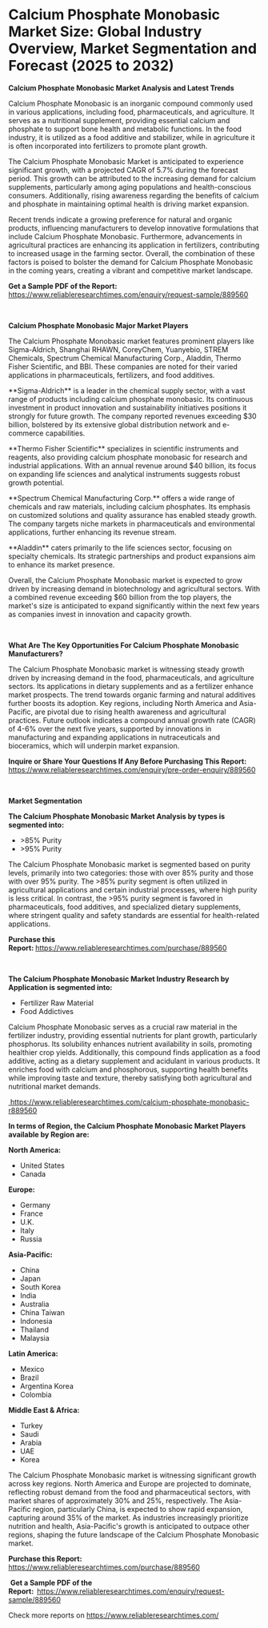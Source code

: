 <p><h1>Calcium Phosphate Monobasic Market Size: Global Industry Overview, Market Segmentation and Forecast (2025 to 2032)</h1></p><p><strong>Calcium Phosphate Monobasic Market Analysis and Latest Trends</strong></p>
<p><p>Calcium Phosphate Monobasic is an inorganic compound commonly used in various applications, including food, pharmaceuticals, and agriculture. It serves as a nutritional supplement, providing essential calcium and phosphate to support bone health and metabolic functions. In the food industry, it is utilized as a food additive and stabilizer, while in agriculture it is often incorporated into fertilizers to promote plant growth.</p><p>The Calcium Phosphate Monobasic Market is anticipated to experience significant growth, with a projected CAGR of 5.7% during the forecast period. This growth can be attributed to the increasing demand for calcium supplements, particularly among aging populations and health-conscious consumers. Additionally, rising awareness regarding the benefits of calcium and phosphate in maintaining optimal health is driving market expansion. </p><p>Recent trends indicate a growing preference for natural and organic products, influencing manufacturers to develop innovative formulations that include Calcium Phosphate Monobasic. Furthermore, advancements in agricultural practices are enhancing its application in fertilizers, contributing to increased usage in the farming sector. Overall, the combination of these factors is poised to bolster the demand for Calcium Phosphate Monobasic in the coming years, creating a vibrant and competitive market landscape.</p></p>
<p><strong>Get a Sample PDF of the Report:&nbsp;</strong> <a href="https://www.reliableresearchtimes.com/enquiry/request-sample/889560?utm_campaign=3315&utm_medium=2&utm_source=Github&utm_content=ia&utm_term=01042025&utm_id=calcium-phosphate-monobasic">https://www.reliableresearchtimes.com/enquiry/request-sample/889560</a></p>
<p>&nbsp;</p>
<p><strong>Calcium Phosphate Monobasic Major Market Players</strong></p>
<p><p>The Calcium Phosphate Monobasic market features prominent players like Sigma-Aldrich, Shanghai RHAWN, CoreyChem, Yuanyebio, STREM Chemicals, Spectrum Chemical Manufacturing Corp., Aladdin, Thermo Fisher Scientific, and BBI. These companies are noted for their varied applications in pharmaceuticals, fertilizers, and food additives. </p><p>**Sigma-Aldrich** is a leader in the chemical supply sector, with a vast range of products including calcium phosphate monobasic. Its continuous investment in product innovation and sustainability initiatives positions it strongly for future growth. The company reported revenues exceeding $30 billion, bolstered by its extensive global distribution network and e-commerce capabilities.</p><p>**Thermo Fisher Scientific** specializes in scientific instruments and reagents, also providing calcium phosphate monobasic for research and industrial applications. With an annual revenue around $40 billion, its focus on expanding life sciences and analytical instruments suggests robust growth potential.</p><p>**Spectrum Chemical Manufacturing Corp.** offers a wide range of chemicals and raw materials, including calcium phosphates. Its emphasis on customized solutions and quality assurance has enabled steady growth. The company targets niche markets in pharmaceuticals and environmental applications, further enhancing its revenue stream.</p><p>**Aladdin** caters primarily to the life sciences sector, focusing on specialty chemicals. Its strategic partnerships and product expansions aim to enhance its market presence.</p><p>Overall, the Calcium Phosphate Monobasic market is expected to grow driven by increasing demand in biotechnology and agricultural sectors. With a combined revenue exceeding $60 billion from the top players, the market's size is anticipated to expand significantly within the next few years as companies invest in innovation and capacity growth.</p></p>
<p>&nbsp;</p>
<p><strong>What Are The Key Opportunities For Calcium Phosphate Monobasic Manufacturers?</strong></p>
<p><p>The Calcium Phosphate Monobasic market is witnessing steady growth driven by increasing demand in the food, pharmaceuticals, and agriculture sectors. Its applications in dietary supplements and as a fertilizer enhance market prospects. The trend towards organic farming and natural additives further boosts its adoption. Key regions, including North America and Asia-Pacific, are pivotal due to rising health awareness and agricultural practices. Future outlook indicates a compound annual growth rate (CAGR) of 4-6% over the next five years, supported by innovations in manufacturing and expanding applications in nutraceuticals and bioceramics, which will underpin market expansion.</p></p>
<p><strong>Inquire or Share Your Questions If Any Before Purchasing This Report:</strong> <a href="https://www.reliableresearchtimes.com/enquiry/pre-order-enquiry/889560?utm_campaign=3315&utm_medium=2&utm_source=Github&utm_content=ia&utm_term=01042025&utm_id=calcium-phosphate-monobasic">https://www.reliableresearchtimes.com/enquiry/pre-order-enquiry/889560</a></p>
<p>&nbsp;</p>
<p><strong>Market Segmentation</strong></p>
<p><strong>The Calcium Phosphate Monobasic Market Analysis by types is segmented into:</strong></p>
<p><ul><li>>85% Purity</li><li>>95% Purity</li></ul></p>
<p><p>The Calcium Phosphate Monobasic market is segmented based on purity levels, primarily into two categories: those with over 85% purity and those with over 95% purity. The >85% purity segment is often utilized in agricultural applications and certain industrial processes, where high purity is less critical. In contrast, the >95% purity segment is favored in pharmaceuticals, food additives, and specialized dietary supplements, where stringent quality and safety standards are essential for health-related applications.</p></p>
<p><strong>Purchase this Report:&nbsp;</strong><a href="https://www.reliableresearchtimes.com/purchase/889560?utm_campaign=3315&utm_medium=2&utm_source=Github&utm_content=ia&utm_term=01042025&utm_id=calcium-phosphate-monobasic">https://www.reliableresearchtimes.com/purchase/889560</a></p>
<p>&nbsp;</p>
<p><strong>The Calcium Phosphate Monobasic Market Industry Research by Application is segmented into:</strong></p>
<p><ul><li>Fertilizer Raw Material</li><li>Food Addictives</li></ul></p>
<p><p>Calcium Phosphate Monobasic serves as a crucial raw material in the fertilizer industry, providing essential nutrients for plant growth, particularly phosphorus. Its solubility enhances nutrient availability in soils, promoting healthier crop yields. Additionally, this compound finds application as a food additive, acting as a dietary supplement and acidulant in various products. It enriches food with calcium and phosphorous, supporting health benefits while improving taste and texture, thereby satisfying both agricultural and nutritional market demands.</p></p>
<p><a href="https://www.reliableresearchtimes.com/calcium-phosphate-monobasic-r889560?utm_campaign=3315&utm_medium=2&utm_source=Github&utm_content=ia&utm_term=01042025&utm_id=calcium-phosphate-monobasic">&nbsp;https://www.reliableresearchtimes.com/calcium-phosphate-monobasic-r889560</a></p>
<p><strong>In terms of Region, the Calcium Phosphate Monobasic Market Players available by Region are:</strong></p>
<p>
    <p> <strong> North America: </strong>
        <ul>
            <li>United States</li>
            <li>Canada</li>
        </ul>
        </p> 
    <p> <strong> Europe: </strong>
        <ul>
            <li>Germany</li>
            <li>France</li>
            <li>U.K.</li>
            <li>Italy</li>
            <li>Russia</li>
        </ul>
        </p> 
    <p> <strong> Asia-Pacific: </strong>
        <ul>
            <li>China</li>
            <li>Japan</li>
            <li>South Korea</li>
            <li>India</li>
            <li>Australia</li>
            <li>China Taiwan</li>
            <li>Indonesia</li>
            <li>Thailand</li>
            <li>Malaysia</li>
        </ul>
        </p> 
    <p> <strong> Latin America: </strong>
        <ul>
            <li>Mexico</li>
            <li>Brazil</li>
            <li>Argentina Korea</li>
            <li>Colombia</li>
        </ul>
        </p> 
    <p> <strong> Middle East & Africa: </strong>
        <ul>
            <li>Turkey</li>
            <li>Saudi</li>
            <li>Arabia</li>
            <li>UAE</li>
            <li>Korea</li>
        </ul>
    </p>
    </p>
<p><p>The Calcium Phosphate Monobasic market is witnessing significant growth across key regions. North America and Europe are projected to dominate, reflecting robust demand from the food and pharmaceutical sectors, with market shares of approximately 30% and 25%, respectively. The Asia-Pacific region, particularly China, is expected to show rapid expansion, capturing around 35% of the market. As industries increasingly prioritize nutrition and health, Asia-Pacific's growth is anticipated to outpace other regions, shaping the future landscape of the Calcium Phosphate Monobasic market.</p></p>
<p><strong>Purchase this Report: </strong><a href="https://www.reliableresearchtimes.com/purchase/889560?utm_campaign=3315&utm_medium=2&utm_source=Github&utm_content=ia&utm_term=01042025&utm_id=calcium-phosphate-monobasic">https://www.reliableresearchtimes.com/purchase/889560</a></p>
<p>&nbsp;<strong>Get a Sample PDF of the Report:&nbsp;&nbsp;</strong><a href="https://www.reliableresearchtimes.com/enquiry/request-sample/889560?utm_campaign=3315&utm_medium=2&utm_source=Github&utm_content=ia&utm_term=01042025&utm_id=calcium-phosphate-monobasic">https://www.reliableresearchtimes.com/enquiry/request-sample/889560</a></p>
<p><strong></strong></p>
<p>Check more reports on <a href="https://www.reliableresearchtimes.com/?utm_campaign=3315&utm_medium=2&utm_source=Github&utm_content=ia&utm_term=01042025&utm_id=calcium-phosphate-monobasic">https://www.reliableresearchtimes.com/</a></p>